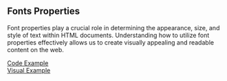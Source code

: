 <h2>Fonts Properties</h2>
<p>Font properties play a crucial role in determining the appearance, size, and style of text within HTML documents. Understanding how to utilize font properties effectively allows us to create visually appealing and readable content on the web.</p>
<div style="display: flex; flex-wrap: wrap;">
<a href="https://github.com/LubomirPasko/HTML-CSS/blob/main/4_fonts_properties/index.html">Code Example</a>
</div>
<div style="display: flex; flex-wrap: wrap;">
<a href="https://lubomirpasko.github.io/HTML-CSS/4_fonts_properties">Visual Example</a>
</div>
